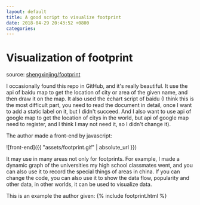 ```yaml
---
layout: default
title: A good script to visualize footprint
date: 2018-04-29 20:43:52 +0800
categories: 
---
```


# Visualization of footprint

source: [shengxinjing/footprint](https://github.com/shengxinjing/footprint)

I occasionally found this repo in GitHub, and it's really beautiful. It use the api of baidu map to get the location of city or area of the given name, and then draw it on the map. It also used the echart script of baidu (I think this is the most difficult part, you need to read the document in detail, once I want to add a static label on it, but I didn't succeed. And I also want to use api of google map to get the location of citys in the world, but api of google map need to register, and I think I may not need it, so I didn't change it).

The author made a front-end by javascript:

![front-end]({{ "assets/footprint.gif" | absolute_url }})

It may use in many areas not only for footprints. For example, I made a dynamic graph of the universities my high school classmates went, and you can also use it to record the special things of areas in china. If you can change the code, you can also use it to show the data flow, popularity and other data, in other worlds, it can be used to visualize data.

This is an example the author given:
{% include footprint.html %}
